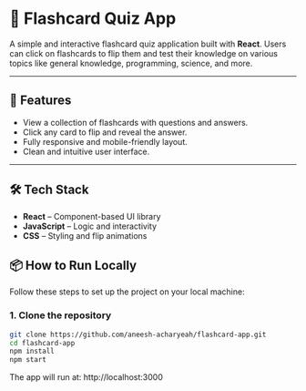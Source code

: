 # 🧠 Flashcard Quiz App

A simple and interactive flashcard quiz application built with **React**. Users can click on flashcards to flip them and test their knowledge on various topics like general knowledge, programming, science, and more.

---

## 🚀 Features

- View a collection of flashcards with questions and answers.
- Click any card to flip and reveal the answer.
- Fully responsive and mobile-friendly layout.
- Clean and intuitive user interface.

---

## 🛠️ Tech Stack

- **React** – Component-based UI library
- **JavaScript** – Logic and interactivity
- **CSS** – Styling and flip animations

## 📦 How to Run Locally

Follow these steps to set up the project on your local machine:

### 1. Clone the repository

```bash
git clone https://github.com/aneesh-acharyeah/flashcard-app.git
cd flashcard-app
npm install
npm start
```
The app will run at: http://localhost:3000




